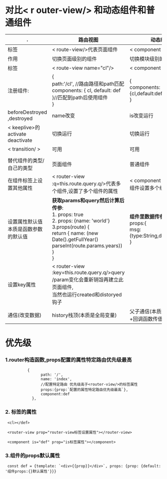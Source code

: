 # 对比< r outer-view/> 和动态组件和普通组件

| .                                          | 路由视图                                                     | 动态组件                                                     | 普通ui组件                                                   |
| ------------------------------------------ | ------------------------------------------------------------ | ------------------------------------------------------------ | ------------------------------------------------------------ |
| 标签                                       | < route-view/>代表页面组件                                   | <  component />代表ui组件                                    | < dialog/>                                                   |
| 作用                                       | 切换页面级别的组件                                           | 切换模块级别的组件                                           | 显示隐藏组件级别的组件                                       |
| 标签                                       | < route-view name="cl"/>                                     | < component is="cs" / >                                      | <dialog/>                                                    |
| 注册组件:                                  | {<br />path:'/cl',  //路由路径和path匹配<br />components: {   cl, default: def }//匹配到path后使用组件<br />} | {<br />components: {cl,default:def}<br />}                   | {<br />data(){return{isShow:false}}<br />components:{dialog}<br />} |
| beforeDestroyed ,destroyed                 | name改变                                                     | is改变运行                                                   | v-if切换运行/v-show没有                                      |
| < keeplive>的activate deactivate           | 切换运行                                                     | 切换运行                                                     |                                                              |
| < transition/ >                            | 可用                                                         | 可用                                                         | 可用                                                         |
|                                            |                                                              |                                                              |                                                              |
| 替代组件的类型/自己的类型                  | 页面组件                                                     | 普通组件                                                     | 自己的类型-ui组件                                            |
| 在组件标签上设置其他属性                   | < router-view :q=this.route.query.q/>代表多个组件,设置了多个组件的属性 | <  component />代表多个组件设置多个组件的属性                | <dialog :data="data":show="isShow"/>                         |
| 设置属性默认值<br />本质是函数参数的默认值 | **获取params和query然后计算后传参**:<br />1. props: true   <br />2. props: {name: 'world'}<br />3.props(route) {  <br />return {  name: (new Date().getFullYear() parseInt(route.params.years))  }<br />} | **组件里数据传参**:<br />props:{<br />msg:{type:String,default:'msg'}<br />} | **组件里数据传参**<br />props:{<br />msg:{type:String,default:'msg'}<br />} |
| 设置key属性                                | < router-view :key=this.route.query.q/>query /param变化会重新销毁再建立此页面组件,<br />当然也运行created和distoryed钩子 |                                                              | for循环输出时间需要key                                       |
| 通信(改变数据)                             | history栈顶(本质是全局变量)                                  | 父子通信(本质是参数传值+回调函数传值)                        | 同左边                                                       |



# 优先级

### 1.router构造函数,props配置的属性特定路由优先级最高

```
          {
                path: '/',
                name: 'index',
                //配置特定路由 优先级高于<router-view/>的标签属性
                props:{prop:`配置的属性特定路由优先级最高`},
                component:def
            },
```

### 2. 标签的属性

```
 <cl></def>
```

```
 <router-view prop="router-view标签设置属性"></router-view>
```

```
 <component is="def" prop="is标签属性"></component>
```

### 3.组件的props默认属性

```
 const def = {template: `<div>{{prop}}</div>`, props: {prop: {default: '组件props:{}默认属性'}}}
```

